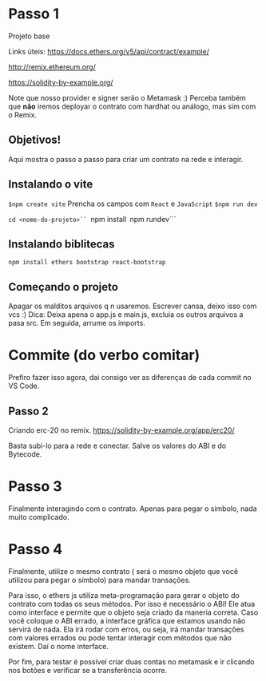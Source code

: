 # Passo 1
Projeto base

Links úteis:
https://docs.ethers.org/v5/api/contract/example/

http://remix.ethereum.org/


https://solidity-by-example.org/

Note que nosso provider e signer serão o Metamask :) Perceba também que **não** iremos deployar o contrato com hardhat ou análogo, mas sim com o Remix.

## Objetivos!
Aqui mostra o passo a passo para criar um contrato na rede e interagir.

## Instalando o vite 

```$npm create vite```
Prencha os campos com ```React``` e ```JavaScript```
```$npm run dev```

```cd <nome-do-projeto>``
```npm install```
```npm rundev```

## Instalando biblitecas
```npm install ethers bootstrap react-bootstrap```

## Começando o projeto
Apagar os malditos arquivos q n usaremos.
Escrever cansa, deixo isso com vcs :)
Dica: Deixa apena o app.js e main.js, excluia os outros arquivos a pasa src. Em seguida, arrume os imports.

# Commite (do verbo comitar)
Prefiro fazer isso agora, dai consigo ver as diferenças de cada commit no VS Code.

## Passo 2
Criando erc-20 no remix.
https://solidity-by-example.org/app/erc20/

Basta subi-lo para a rede e conectar. Salve os valores do ABI e do Bytecode.

# Passo 3 
Finalmente interagindo com o contrato. Apenas para pegar o simbolo, nada muito complicado.

# Passo 4
Finalmente, utilize o mesmo contrato ( será o mesmo objeto que você utilizou para pegar o símbolo) para mandar transações.

Para isso, o ethers js utiliza meta-programação para gerar o objeto do contrato com todas os seus métodos. Por isso é necessário o ABI! Ele atua como interface e permite que o objeto seja criado da maneria correta. Caso você coloque o ABI errado, a interface gráfica que estamos usando não servirá de nada. Ela irá rodar com erros, ou seja, irá mandar transações com valores errados ou pode tentar interagir com métodos que não existem. Daí o nome interface.

Por fim, para testar é possível criar duas contas no metamask e ir clicando nos botões e verificar se a transferência ocorre.
